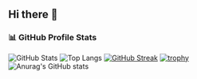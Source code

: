 ## Hi there 👋

<!--
**Haseef2005/Haseef2005** is a ✨ _special_ ✨ repository because its `README.md` (this file) appears on your GitHub profile.

Here are some ideas to get you started:

- 🔭 I’m currently working on ...
- 🌱 I’m currently learning ...
- 👯 I’m looking to collaborate on ...
- 🤔 I’m looking for help with ...
- 💬 Ask me about ...
- 📫 How to reach me: ...
- 😄 Pronouns: ...
- ⚡ Fun fact: ...
-->

### 📊 GitHub Profile Stats

![GitHub Stats](https://github-readme-stats.vercel.app/api?username=Haseef2005&show_icons=true&theme=tokyonight)
![Top Langs](https://github-readme-stats.vercel.app/api/top-langs/?username=Haseef2005&layout=compact&theme=tokyonight)
[![GitHub Streak](https://streak-stats.demolab.com?user=Haseef2005&theme=tokyonight)](https://git.io/streak-stats)
[![trophy](https://github-profile-trophy.vercel.app/?username=Haseef2005&theme=tokyonight)](https://github.com/ryo-ma/github-profile-trophy)
![Anurag's GitHub stats](https://github-readme-stats.vercel.app/api?username=Haseef2005&show_icons=true&include_all_commits=true)


